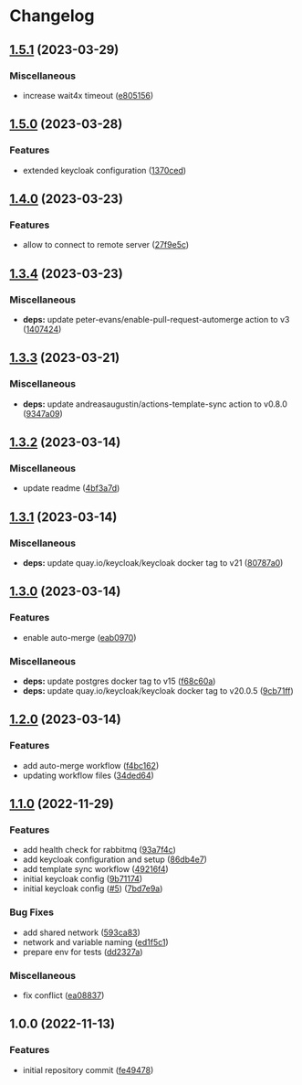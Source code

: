 # Changelog

## [1.5.1](https://github.com/wayofdev/docker-project-services/compare/v1.5.0...v1.5.1) (2023-03-29)


### Miscellaneous

* increase wait4x timeout ([e805156](https://github.com/wayofdev/docker-project-services/commit/e805156be18c6655111c8f6b60f9c5af1fe6a2ce))

## [1.5.0](https://github.com/wayofdev/docker-project-services/compare/v1.4.0...v1.5.0) (2023-03-28)


### Features

* extended keycloak configuration ([1370ced](https://github.com/wayofdev/docker-project-services/commit/1370ced32698e0df2cfaf3e343bdcc505f0f813f))

## [1.4.0](https://github.com/wayofdev/docker-project-services/compare/v1.3.4...v1.4.0) (2023-03-23)


### Features

* allow to connect to remote server ([27f9e5c](https://github.com/wayofdev/docker-project-services/commit/27f9e5c8ff0c8ea16fcb0b460ebf702256400244))

## [1.3.4](https://github.com/wayofdev/docker-project-services/compare/v1.3.3...v1.3.4) (2023-03-23)


### Miscellaneous

* **deps:** update peter-evans/enable-pull-request-automerge action to v3 ([1407424](https://github.com/wayofdev/docker-project-services/commit/1407424751ff1e58ce2ae2d1e8a23f93a9b48549))

## [1.3.3](https://github.com/wayofdev/docker-project-services/compare/v1.3.2...v1.3.3) (2023-03-21)


### Miscellaneous

* **deps:** update andreasaugustin/actions-template-sync action to v0.8.0 ([9347a09](https://github.com/wayofdev/docker-project-services/commit/9347a09c7b228d9f1bb5ebccc380ecce7e95f38b))

## [1.3.2](https://github.com/wayofdev/docker-project-services/compare/v1.3.1...v1.3.2) (2023-03-14)


### Miscellaneous

* update readme ([4bf3a7d](https://github.com/wayofdev/docker-project-services/commit/4bf3a7d1011fc16b463bbaf142428901a1d80c7b))

## [1.3.1](https://github.com/wayofdev/docker-project-services/compare/v1.3.0...v1.3.1) (2023-03-14)


### Miscellaneous

* **deps:** update quay.io/keycloak/keycloak docker tag to v21 ([80787a0](https://github.com/wayofdev/docker-project-services/commit/80787a036e3f1b0dcd8389e8e32484dd57bf2460))

## [1.3.0](https://github.com/wayofdev/docker-project-services/compare/v1.2.0...v1.3.0) (2023-03-14)


### Features

* enable auto-merge ([eab0970](https://github.com/wayofdev/docker-project-services/commit/eab0970ebb7c301a297707f0cd58d5b17e4e2d74))


### Miscellaneous

* **deps:** update postgres docker tag to v15 ([f68c60a](https://github.com/wayofdev/docker-project-services/commit/f68c60a16a6a8422e87235f004071175808de6d8))
* **deps:** update quay.io/keycloak/keycloak docker tag to v20.0.5 ([9cb71ff](https://github.com/wayofdev/docker-project-services/commit/9cb71ffc61914c0b8e5d5fded93369ea29026788))

## [1.2.0](https://github.com/wayofdev/docker-project-services/compare/v1.1.0...v1.2.0) (2023-03-14)


### Features

* add auto-merge workflow ([f4bc162](https://github.com/wayofdev/docker-project-services/commit/f4bc162ed12d671a5201b9d0448ab32673889ef4))
* updating workflow files ([34ded64](https://github.com/wayofdev/docker-project-services/commit/34ded642a8161744403048395857cc9815736461))

## [1.1.0](https://github.com/wayofdev/docker-project-services/compare/v1.0.0...v1.1.0) (2022-11-29)


### Features

* add health check for rabbitmq ([93a7f4c](https://github.com/wayofdev/docker-project-services/commit/93a7f4ccb1bf13069a5ec20148d48368012aec8f))
* add keycloak configuration and setup ([86db4e7](https://github.com/wayofdev/docker-project-services/commit/86db4e7619318e3b6dff1723446d891f16f4086c))
* add template sync workflow ([49216f4](https://github.com/wayofdev/docker-project-services/commit/49216f48d829d03dc96b1780cea62385018c0e66))
* initial keycloak config ([9b71174](https://github.com/wayofdev/docker-project-services/commit/9b711743811619921bdaa38299ddb2e4e1837a16))
* initial keycloak config ([#5](https://github.com/wayofdev/docker-project-services/issues/5)) ([7bd7e9a](https://github.com/wayofdev/docker-project-services/commit/7bd7e9a13aad89b471c23f3dce79d7263e1fcf38))


### Bug Fixes

* add shared network ([593ca83](https://github.com/wayofdev/docker-project-services/commit/593ca83cc377cd66772a5af32a4f5072e48cf2bc))
* network and variable naming ([ed1f5c1](https://github.com/wayofdev/docker-project-services/commit/ed1f5c149c9cfcfceadb519b3efb61d6d277b4b1))
* prepare env for tests ([dd2327a](https://github.com/wayofdev/docker-project-services/commit/dd2327aada2f1f331b174540dc3278e2f3342e5b))


### Miscellaneous

* fix conflict ([ea08837](https://github.com/wayofdev/docker-project-services/commit/ea08837883e5dd63067fb817c051c0a9dd415c1f))

## 1.0.0 (2022-11-13)


### Features

* initial repository commit ([fe49478](https://github.com/wayofdev/docker-project-services/commit/fe49478472228a3242f6ca6a916eb5be8fad4f5b))
